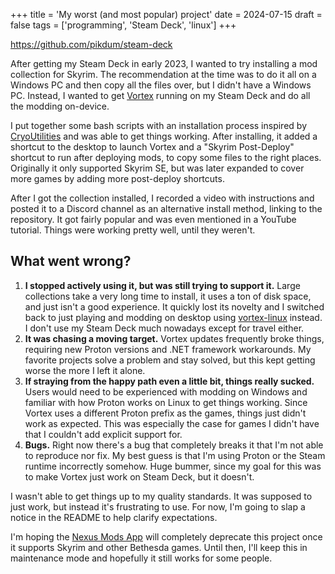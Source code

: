 +++
title = 'My worst (and most popular) project'
date = 2024-07-15
draft = false
tags = ['programming', 'Steam Deck', 'linux']
+++

https://github.com/pikdum/steam-deck

After getting my Steam Deck in early 2023, I wanted to try installing a mod collection for Skyrim.
The recommendation at the time was to do it all on a Windows PC and then copy all the files over, but I didn't have a Windows PC.
Instead, I wanted to get [Vortex](https://github.com/Nexus-Mods/Vortex/) running on my Steam Deck and do all the modding on-device.

I put together some bash scripts with an installation process inspired by [CryoUtilities](https://github.com/CryoByte33/steam-deck-utilities) and was able to get things working.
After installing, it added a shortcut to the desktop to launch Vortex and a "Skyrim Post-Deploy" shortcut to run after deploying mods, to copy some files to the right places.
Originally it only supported Skyrim SE, but was later expanded to cover more games by adding more post-deploy shortcuts.

After I got the collection installed, I recorded a video with instructions and posted it to a Discord channel as an alternative install method, linking to the repository.
It got fairly popular and was even mentioned in a YouTube tutorial.
Things were working pretty well, until they weren't.

## What went wrong?

1. **I stopped actively using it, but was still trying to support it.**
Large collections take a very long time to install, it uses a ton of disk space, and just isn't a good experience.
It quickly lost its novelty and I switched back to just playing and modding on desktop using [vortex-linux](https://github.com/pikdum/vortex-linux) instead.
I don't use my Steam Deck much nowadays except for travel either.
2. **It was chasing a moving target.**
Vortex updates frequently broke things, requiring new Proton versions and .NET framework workarounds.
My favorite projects solve a problem and stay solved, but this kept getting worse the more I left it alone.
3. **If straying from the happy path even a little bit, things really sucked.**
Users would need to be experienced with modding on Windows and familiar with how Proton works on Linux to get things working.
Since Vortex uses a different Proton prefix as the games, things just didn't work as expected.
This was especially the case for games I didn't have that I couldn't add explicit support for.
4. **Bugs.**
Right now there's a bug that completely breaks it that I'm not able to reproduce nor fix.
My best guess is that I'm using Proton or the Steam runtime incorrectly somehow.
Huge bummer, since my goal for this was to make Vortex just work on Steam Deck, but it doesn't.

I wasn't able to get things up to my quality standards.
It was supposed to just work, but instead it's frustrating to use.
For now, I'm going to slap a notice in the README to help clarify expectations.

I'm hoping the [Nexus Mods App](https://github.com/Nexus-Mods/NexusMods.App) will completely deprecate this project once it supports Skyrim and other Bethesda games.
Until then, I'll keep this in maintenance mode and hopefully it still works for some people.
